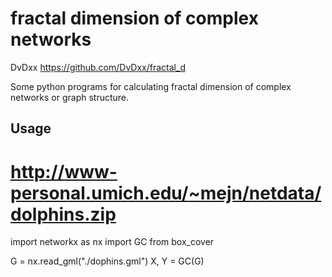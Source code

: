# fractal dimension of complex networks

DvDxx
https://github.com/DvDxx/fractal_d

Some python programs for calculating fractal dimension of complex networks or graph structure. 

## Usage
# http://www-personal.umich.edu/~mejn/netdata/dolphins.zip
import networkx as nx
import GC from box_cover

G = nx.read_gml("./dophins.gml")
X, Y = GC(G)
